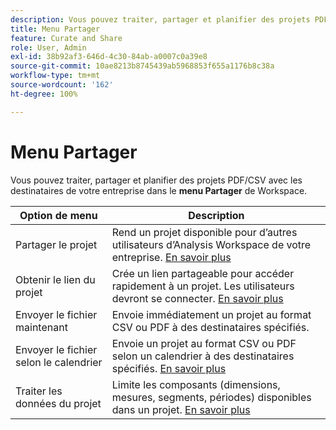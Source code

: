 ```yaml
---
description: Vous pouvez traiter, partager et planifier des projets PDF/CSV avec les destinataires de votre entreprise.
title: Menu Partager
feature: Curate and Share
role: User, Admin
exl-id: 38b92af3-646d-4c30-84ab-a0007c0a39e8
source-git-commit: 10ae8213b8745439ab5968853f655a1176b8c38a
workflow-type: tm+mt
source-wordcount: '162'
ht-degree: 100%

---
```


# Menu Partager

Vous pouvez traiter, partager et planifier des projets PDF/CSV avec les destinataires de votre entreprise dans le **menu Partager** de Workspace.

| Option de menu | Description |
|---|---|
| Partager le projet | Rend un projet disponible pour d’autres utilisateurs d’Analysis Workspace de votre entreprise. [En savoir plus](https://experienceleague.adobe.com/docs/analytics/analyze/analysis-workspace/curate-share/share-projects.html?lang=fr) |
| Obtenir le lien du projet | Crée un lien partageable pour accéder rapidement à un projet. Les utilisateurs devront se connecter. [En savoir plus](https://experienceleague.adobe.com/docs/analytics/analyze/analysis-workspace/curate-share/shareable-links.html?lang=fr) |
| Envoyer le fichier maintenant | Envoie immédiatement un projet au format CSV ou PDF à des destinataires spécifiés. |
| Envoyer le fichier selon le calendrier | Envoie un projet au format CSV ou PDF selon un calendrier à des destinataires spécifiés. [En savoir plus](https://experienceleague.adobe.com/docs/analytics/analyze/analysis-workspace/curate-share/t-schedule-report.html?lang=fr) |
| Traiter les données du projet | Limite les composants (dimensions, mesures, segments, périodes) disponibles dans un projet. [En savoir plus](https://experienceleague.adobe.com/docs/analytics/analyze/analysis-workspace/curate-share/curate.html?lang=fr) |
